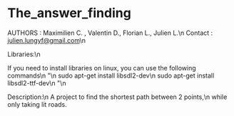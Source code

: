 # The_answer_finding
AUTHORS : Maximilien C. , Valentin D., Florian L., Julien L.\n
Contact : julien.lungyf@gmail.com\n

Libraries:\n

If you need to install libraries on linux, you can use the following commands\n
"\n
sudo apt-get install libsdl2-dev\n
sudo apt-get install libsdl2-ttf-dev\n 
"\n

Description:\n
A project to find the shortest path between 2 points,\n while 
only taking lit roads.
